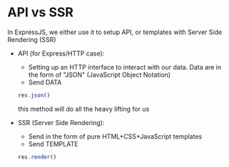# API vs SSR

In ExpressJS, we either use it to setup API, or templates with Server Side Rendering (SSR)

- API (for Express/HTTP case):
    - Setting up an HTTP interface to interact with our data. Data are in the form of "JSON" (JavaScript Object Notation)
    - Send DATA
    
    ```js
    res.json()
    ```
    this method will do all the heavy lifting for us

- SSR (Server Side Rendering):
    - Send in the form of pure HTML+CSS+JavaScript templates
    - Send TEMPLATE
    
    ```js
    res.render()
    ```

